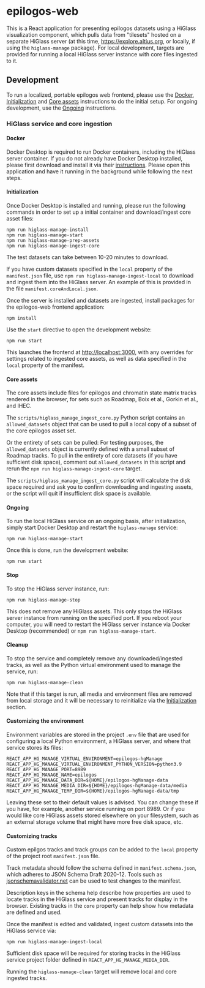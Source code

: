 # epilogos-web

This is a React application for presenting epilogos datasets using a HiGlass visualization component, which pulls data from "tilesets" hosted on a separate HiGlass server (at this time, https://explore.altius.org, or locally, if using the `higlass-manage` package). For local development, targets are provided for running a local HiGlass server instance with core files ingested to it.

## Development

To run a localized, portable epilogos web frontend, please use the [Docker](#docker), [Initialization](#initialization) and [Core assets](#core-assets) instructions to do the initial setup. For ongoing development, use the [Ongoing](#ongoing) instructions.

### HiGlass service and core ingestion

#### Docker

Docker Desktop is required to run Docker containers, including the HiGlass server container. If you do not already have Docker Desktop installed, please first download and install it via their [instructions](https://docs.docker.com/desktop/). Please open this application and have it running in the background while following the next steps.

#### Initialization

Once Docker Desktop is installed and running, please run the following commands in order to set up a initial container and download/ingest core asset files:

```
npm run higlass-manage-install
npm run higlass-manage-start
npm run higlass-manage-prep-assets
npm run higlass-manage-ingest-core
```

The test datasets can take between 10-20 minutes to download.

If you have custom datasets specified in the `local` property of the `manifest.json` file, use `npm run higlass-manage-ingest-local` to download and ingest them into the HiGlass server. An example of this is provided in the file `manifest.coreAndLocal.json`.

Once the server is installed and datasets are ingested, install packages for the epilogos-web frontend application:

```
npm install
```

Use the `start` directive to open the development website:

```
npm run start
```

This launches the frontend at [http://localhost:3000](http://localhost:3000), with any overrides for settings related to ingested core assets, as well as data specified in the `local` property of the manifest.

#### Core assets

The core assets include files for epilogos and chromatin state matrix tracks rendered in the browser, for sets such as Roadmap, Boix et al., Gorkin et al., and IHEC.

The `scripts/higlass_manage_ingest_core.py` Python script contains an `allowed_datasets` object that can be used to pull a local copy of a subset of the core epilogos asset set. 

Or the entirety of sets can be pulled: For testing purposes, the `allowed_datasets` object is currently defined with a small subset of Roadmap tracks. To pull in the entirety of core datasets (if you have sufficient disk space), comment out `allowed_datasets` in this script and rerun the `npm run higlass-manage-ingest-core` target. 

The `scripts/higlass_manage_ingest_core.py` script will calculate the disk space required and ask you to confirm downloading and ingesting assets, or the script will quit if insufficient disk space is available.

#### Ongoing

To run the local HiGlass service on an ongoing basis, after initialization, simply start Docker Desktop and restart the `higlass-manage` service:

```
npm run higlass-manage-start
```

Once this is done, run the development website:

```
npm run start
```

#### Stop

To stop the HiGlass server instance, run:

```
npm run higlass-manage-stop
```

This does not remove any HiGlass assets. This only stops the HiGlass server instance from running on the specified port. If you reboot your computer, you will need to restart the HiGlass server instance via Docker Desktop (recommended) or `npm run higlass-manage-start`.

#### Cleanup

To stop the service and completely remove any downloaded/ingested tracks, as well as the Python virtual environment used to manage the service, run:

```
npm run higlass-manage-clean
```

Note that if this target is run, all media and environment files are removed from local storage and it will be necessary to reinitialize via the [Initialization](#initialization) section.

#### Customizing the environment

Environment variables are stored in the project `.env` file that are used for configuring a local Python environment, a HiGlass server, and where that service stores its files:

```
REACT_APP_HG_MANAGE_VIRTUAL_ENVIRONMENT=epilogos-hgManage
REACT_APP_HG_MANAGE_VIRTUAL_ENVIRONMENT_PYTHON_VERSION=python3.9
REACT_APP_HG_MANAGE_PORT=8989
REACT_APP_HG_MANAGE_NAME=epilogos
REACT_APP_HG_MANAGE_DATA_DIR=${HOME}/epilogos-hgManage-data
REACT_APP_HG_MANAGE_MEDIA_DIR=${HOME}/epilogos-hgManage-data/media
REACT_APP_HG_MANAGE_TEMP_DIR=${HOME}/epilogos-hgManage-data/tmp
```

Leaving these set to their default values is advised. You can change these if you have, for example, another service running on port 8989. Or if you would like core HiGlass assets stored elsewhere on your filesystem, such as an external storage volume that might have more free disk space, etc.

#### Customizing tracks

Custom epilgos tracks and track groups can be added to the `local` property of the project root `manifest.json` file. 

Track metadata should follow the schema defined in `manifest.schema.json`, which adheres to JSON Schema Draft 2020-12. Tools such as [jsonschemavalidator.net](jsonschemavalidator.net) can be used to test changes to the manifest.

Description keys in the schema help describe how properties are used to locate tracks in the HiGlass service and present tracks for display in the browser. Existing tracks in the `core` property can help show how metadata are defined and used.

Once the manifest is edited and validated, ingest custom datasets into the HiGlass service via:

```
npm run higlass-manage-ingest-local
```

Sufficient disk space will be required for storing tracks in the HiGlass service project folder defined in `REACT_APP_HG_MANAGE_MEDIA_DIR`.

Running the `higlass-manage-clean` target will remove local and core ingested tracks.